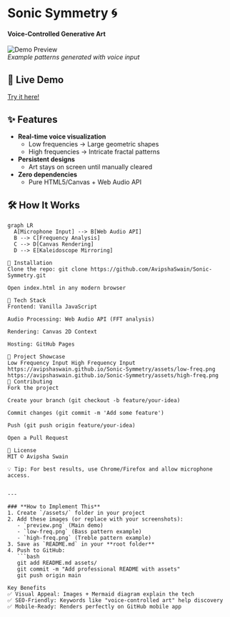 # Sonic Symmetry 🌀  
#### Voice-Controlled Generative Art  

![Demo Preview](https://avipshaswain.github.io/Sonic-Symmetry/assets/preview.png)  
*Example patterns generated with voice input*

## 🌟 Live Demo  
[Try it here!](https://avipshaswain.github.io/Sonic-Symmetry/)  

## ✨ Features  
- **Real-time voice visualization**  
  - Low frequencies → Large geometric shapes  
  - High frequencies → Intricate fractal patterns  
- **Persistent designs**  
  - Art stays on screen until manually cleared  
- **Zero dependencies**  
  - Pure HTML5/Canvas + Web Audio API  

## 🛠️ How It Works  
```mermaid
graph LR
  A[Microphone Input] --> B[Web Audio API]
  B --> C[Frequency Analysis]
  C --> D[Canvas Rendering]
  D --> E[Kaleidoscope Mirroring]

🚀 Installation
Clone the repo: git clone https://github.com/AvipshaSwain/Sonic-Symmetry.git

Open index.html in any modern browser

🔧 Tech Stack
Frontend: Vanilla JavaScript

Audio Processing: Web Audio API (FFT analysis)

Rendering: Canvas 2D Context

Hosting: GitHub Pages

📸 Project Showcase
Low Frequency Input	High Frequency Input
https://avipshaswain.github.io/Sonic-Symmetry/assets/low-freq.png	https://avipshaswain.github.io/Sonic-Symmetry/assets/high-freq.png
🤝 Contributing
Fork the project

Create your branch (git checkout -b feature/your-idea)

Commit changes (git commit -m 'Add some feature')

Push (git push origin feature/your-idea)

Open a Pull Request

📜 License
MIT © Avipsha Swain

💡 Tip: For best results, use Chrome/Firefox and allow microphone access.


---

### **How to Implement This**  
1. Create `/assets/` folder in your project  
2. Add these images (or replace with your screenshots):  
   - `preview.png` (Main demo)  
   - `low-freq.png` (Bass pattern example)  
   - `high-freq.png` (Treble pattern example)  
3. Save as `README.md` in your **root folder**  
4. Push to GitHub:  
   ```bash
   git add README.md assets/
   git commit -m "Add professional README with assets"
   git push origin main

Key Benefits
✅ Visual Appeal: Images + Mermaid diagram explain the tech
✅ SEO-Friendly: Keywords like "voice-controlled art" help discovery
✅ Mobile-Ready: Renders perfectly on GitHub mobile app
